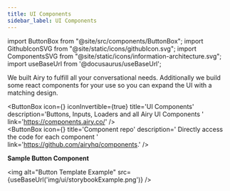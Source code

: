 ```yaml
---
title: UI Components
sidebar_label: UI Components
---
```


import ButtonBox from "@site/src/components/ButtonBox";
import GithubIconSVG from "@site/static/icons/githubIcon.svg";
import ComponentsSVG from "@site/static/icons/information-architecture.svg";
import useBaseUrl from '@docusaurus/useBaseUrl';

We built Airy to fulfill all your conversational needs. Additionally we build some react components for your use so you can expand the UI with a matching design.

<ButtonBox
icon={<ComponentsSVG />}
iconInvertible={true}
title='UI Components'
description='Buttons, Inputs, Loaders and all Airy UI Components '
link='https://components.airy.co/'
/>
<br/>
<ButtonBox
icon={<GithubIconSVG />}
title='Component repo'
description=' Directly access the code for each component '
link='https://github.com/airyhq/components.'
/>
<br/>

**Sample Button Component**

<img alt="Button Template Example" src={useBaseUrl('img/ui/storybookExample.png')} />
